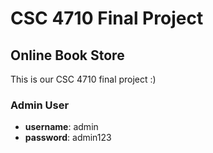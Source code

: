 # CSC 4710 Final Project
## Online Book Store
This is our CSC 4710 final project :)

### Admin User
- **username**: admin
- **password**: admin123

